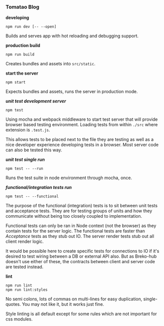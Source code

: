 ### Tomatao Blog

**developing**
```shell
npm run dev [-- --open]
```

Builds and serves app with hot reloading and debugging support.

**production build**
```shell
npm run build
```

Creates bundles and assets into `src/static`.

**start the server**
```shell
npm start
```

Expects bundles and assets, runs the server in production mode.

***unit test development server***
```shell
npm test
```

Using mocha and webpack middleware to start test server that will provide browser based testing environment. Loading tests from within `./src` where extension is `.test.js`.

This allows tests to be placed next to the file they are testing as well as a nice developer experience developing tests in a browser. Most server code can also be tested this way.

***unit test single run***
```shell
npm test -- --run
```

Runs the test suite in node environment through mocha, once.

***functional/integration tests run***
```shell
npm test -- --functional
```

The purpose of the functional (integration) tests is to sit between unit tests and acceptance tests. They are for testing groups of units and how they communicate without being too closely coupled to implementation.

Functional tests can only be ran in Node context (not the browser) as they contain tests for the server logic. The functional tests are faster than *Acceptance* tests as they stub out IO. The server render tests stub out all client render logic.

It would be possible here to create specific tests for connections to IO if it's desired to test wiring between a DB or external API also. But as Breko-hub doesn't use either of these, the contracts between client and server code are tested instead.

**lint**
```
npm run lint
npm run lint:styles
```

No semi colons, lots of commas on multi-lines for easy duplication, single-quotes. You may not like it, but it works just fine.

Style linting is all default except for some rules which are not important for css modules.

